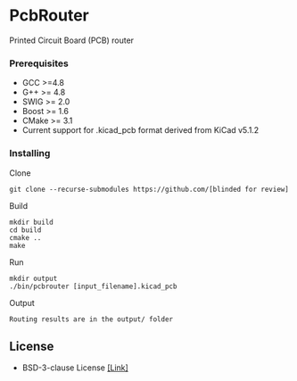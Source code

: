 # PcbRouter

Printed Circuit Board (PCB) router

### Prerequisites

- GCC >=4.8
- G++ >= 4.8
- SWIG >= 2.0
- Boost >= 1.6
- CMake >= 3.1
- Current support for .kicad_pcb format derived from KiCad v5.1.2

### Installing

Clone
```
git clone --recurse-submodules https://github.com/[blinded for review]
```

Build
```
mkdir build
cd build
cmake ..
make
```

Run
```
mkdir output
./bin/pcbrouter [input_filename].kicad_pcb 
```

Output
```
Routing results are in the output/ folder
```

## License
  * BSD-3-clause License [[Link]](LICENSE)
